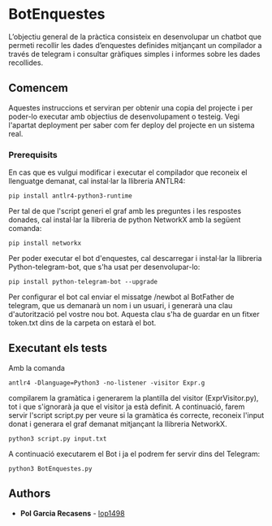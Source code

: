 
# BotEnquestes

L’objectiu general de la pràctica consisteix en desenvolupar un chatbot que permeti recollir les dades d’enquestes definides mitjançant un compilador a través de telegram i consultar gràfiques simples i informes sobre les dades recollides.

## Comencem

Aquestes instruccions et serviran per obtenir una copia del projecte i per poder-lo executar amb objectius de desenvolupament o testeig. Vegi l'apartat deployment per saber com fer deploy del projecte en un sistema real.

### Prerequisits

En cas que es vulgui modificar i executar el compilador que reconeix el llenguatge demanat, cal instal·lar la llibreria ANTLR4:

```
pip install antlr4-python3-runtime
```

Per tal de que l'script generi el graf amb les preguntes i les respostes donades, cal instal·lar la llibreria de python NetworkX amb la següent comanda:

```
pip install networkx
```

Per poder executar el bot d'enquestes, cal descarregar i instal·lar la llibreria Python-telegram-bot, que s'ha usat per desenvolupar-lo:
```
pip install python-telegram-bot --upgrade
```

Per configurar el bot cal enviar el missatge /newbot al BotFather de telegram, que us demanarà un nom i un usuari, i generarà una clau d'autorització pel vostre nou bot. Aquesta clau s'ha de guardar en un fitxer token.txt dins de la carpeta on estarà el bot.

## Executant els tests

Amb la comanda
```
antlr4 -Dlanguage=Python3 -no-listener -visitor Expr.g
```
compilarem la gramàtica i generarem la plantilla del visitor (ExprVisitor.py), tot i que s'ignorarà ja que el visitor ja està definit. A continuació, farem servir l'script script.py per veure si la gramàtica és correcte, reconeix l'input donat i generara el graf demanat mitjançant la llibreria NetworkX.

```
python3 script.py input.txt
```

A continuació executarem el Bot i ja el podrem fer servir dins del Telegram:

```
python3 BotEnquestes.py
```


## Authors

* **Pol Garcia Recasens** - [lop1498](https://github.com/lop1498)

